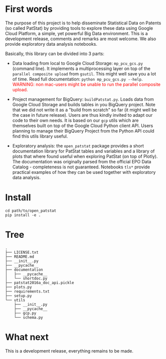 

# First words

The purpose of this project is to help disseminate Statistical Data on Patents (so called PatStat) by providing tools to
explore these data using Google Cloud Platform, a simple, yet powerful Big Data environment. This is a development release,
comments and remarks are most welcome. We also provide exploratory data analysis notebooks.

Basically, this library can be divided into 3 parts:

- Data loading from local to Google Cloud Storage: `mp_pcu_gcs.py` (command line). It implements a multiprocessing layer on top of the 
`parallel composite upload` from `gsutil`. This might well save you a lot of time. Read full documentation: `python mp_pcu_gcs.py --help`.
<font color=red>WARNING: non mac-users might be unable to run the parallel composite upload.</font>

- Project management for BigQuery: `buildPatstat.py`. Loads data from Google Cloud Storage and builds tables in you BigQuery
project. Note that we did not write it as a "build from scratch" so far (it might well be the case in future release). Users are thus kindly 
invited to adapt our code to their own needs. It is based on our `gcp` utils which are themselves built on top of the Google 
Cloud Python client API. Users planning to manage their BigQuery Project from the Python API could find this utils library useful.

- Exploratory analysis: the `open_patstat` package provides a short documentation library
for PatStat tables and variables and a library of plots that where found useful when exploring PatStat (on top of Plotly). The documentation was originally parsed from 
the official EPO Data Catalog - completeness is not guaranteed. Notebooks `tls*` provide practical examples of how they can be used together with exploratory 
data analysis.


# Install

```
cd path/to/open_patstat
pip install -e .
```

# Tree

```shell
.
├── LICENSE.txt
├── README.md
├── __init__.py
├── __pycache__
├── documentation
│   ├── __pycache__
│   └── shortdoc.py
├── patstat2016a_doc_api.pickle
├── plots.py
├── requirements.txt
├── setup.py
└── utils
    ├── __init__.py
    ├── __pycache__
    ├── gcp.py
    └── schema.py
```

# What next

This is a development release, everything remains to be made.  
